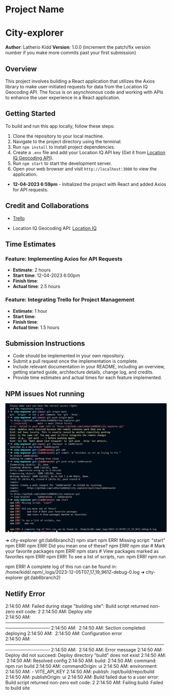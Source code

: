 # Project Name

# City-explorer 

**Author**: Latherio Kidd
**Version**: 1.0.0 (increment the patch/fix version number if you make more commits past your first submission)

## Overview

This project involves building a React application that utilizes the Axios library to make user-initiated requests for data from the Location IQ Geocoding API. The focus is on asynchronous code and working with APIs to enhance the user experience in a React application.

## Getting Started

To build and run this app locally, follow these steps:

1. Clone the repository to your local machine.
2. Navigate to the project directory using the terminal.
3. Run `npm install` to install project dependencies.
4. Create a `.env` file and add your Location IQ API key (Get it from [Location IQ Geocoding API](https://locationiq.com/)).
5. Run `npm start` to start the development server.
6. Open your web browser and visit `http://localhost:3000` to view the application.

- **12-04-2023 6:59pm** - Initialized the project with React and added Axios for API requests.

## Credit and Collaborations

- [Trello](https://trello.com/invite/b/iuXFBPXb/ATTIb585210f6b54bf24812bfb87356e3d0dF3B7885A/city-explorer)

- Location IQ Geocoding API: [Location IQ](https://locationiq.com/)

## Time Estimates

### Feature: Implementing Axios for API Requests

- **Estimate**: 2 hours
- **Start time**: 12-04-2023 6:00pm
- **Finish time**: 
- **Actual time**: 2.5 hours

### Feature: Integrating Trello for Project Management

- **Estimate**: 1 hour
- **Start time**:
- **Finish time**:
- **Actual time**: 1.5 hours

## Submission Instructions

- Code should be implemented in your own repository.
- Submit a pull request once the implementation is complete.
- Include relevant documentation in your README, including an overview, getting started guide, architecture details, change log, and credits.
- Provide time estimates and actual times for each feature implemented.


## NPM issues  Not running

![Alt text](image.png)

➜  city-explorer git:(lab6branch2) npm start
npm ERR! Missing script: "start"
npm ERR! 
npm ERR! Did you mean one of these?
npm ERR!     npm star # Mark your favorite packages
npm ERR!     npm stars # View packages marked as favorites
npm ERR! 
npm ERR! To see a list of scripts, run:
npm ERR!   npm run

npm ERR! A complete log of this run can be found in: /home/kidd/.npm/_logs/2023-12-05T07_17_19_961Z-debug-0.log
➜  city-explorer git:(lab6branch2)


## Netlify Error

2:14:50 AM: Failed during stage "building site": Build script returned non-zero exit code: 2
2:14:50 AM: Deploy site                                                   
2:14:50 AM: ────────────────────────────────────────────────────────────────
2:14:50 AM: ​
2:14:50 AM: Section completed: deploying
2:14:50 AM: ​
2:14:50 AM: Configuration error                                           
2:14:50 AM: ────────────────────────────────────────────────────────────────
2:14:50 AM: ​
2:14:50 AM:   Error message
2:14:50 AM:   Deploy did not succeed: Deploy directory "build" does not exist
2:14:50 AM: ​
2:14:50 AM:   Resolved config
2:14:50 AM:   build:
2:14:50 AM:     command: npm run build
2:14:50 AM:     commandOrigin: ui
2:14:50 AM:     environment:
2:14:50 AM:       - VITE_API_KEY
2:14:50 AM:     publish: /opt/build/repo/build
2:14:50 AM:     publishOrigin: ui
2:14:50 AM: Build failed due to a user error: Build script returned non-zero exit code: 2
2:14:50 AM: Failing build: Failed to build site